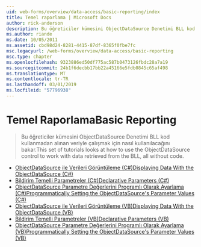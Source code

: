 ```yaml
---
uid: web-forms/overview/data-access/basic-reporting/index
title: Temel raporlama | Microsoft Docs
author: rick-anderson
description: Bu öğreticiler kümesini ObjectDataSource Denetimi BLL kod kullanmadan alınan veriyle çalışmak için nasıl kullanılacağını bakar.
ms.author: riande
ms.date: 10/05/2011
ms.assetid: cbd98d24-8281-4415-87df-8365f0fbe7fc
msc.legacyurl: /web-forms/overview/data-access/basic-reporting
msc.type: chapter
ms.openlocfilehash: 9323886ed50df775ac587b0473126fbdc28a7a19
ms.sourcegitcommit: 24b1f6decbb17bb22a45166e5fdb0845c65af498
ms.translationtype: MT
ms.contentlocale: tr-TR
ms.lasthandoff: 03/01/2019
ms.locfileid: "57796938"
---
```

<a name="basic-reporting"></a><span data-ttu-id="7484e-103">Temel Raporlama</span><span class="sxs-lookup"><span data-stu-id="7484e-103">Basic Reporting</span></span>
====================
> <span data-ttu-id="7484e-104">Bu öğreticiler kümesini ObjectDataSource Denetimi BLL kod kullanmadan alınan veriyle çalışmak için nasıl kullanılacağını bakar.</span><span class="sxs-lookup"><span data-stu-id="7484e-104">This set of tutorials looks at how to use the ObjectDataSource control to work with data retrieved from the BLL, all without code.</span></span>


- [<span data-ttu-id="7484e-105">ObjectDataSource ile Verileri Görüntüleme (C#)</span><span class="sxs-lookup"><span data-stu-id="7484e-105">Displaying Data With the ObjectDataSource (C#)</span></span>](displaying-data-with-the-objectdatasource-cs.md)
- [<span data-ttu-id="7484e-106">Bildirim Temelli Parametreler (C#)</span><span class="sxs-lookup"><span data-stu-id="7484e-106">Declarative Parameters (C#)</span></span>](declarative-parameters-cs.md)
- [<span data-ttu-id="7484e-107">ObjectDataSource Parametre Değerlerini Programlı Olarak Ayarlama (C#)</span><span class="sxs-lookup"><span data-stu-id="7484e-107">Programmatically Setting the ObjectDataSource's Parameter Values (C#)</span></span>](programmatically-setting-the-objectdatasource-s-parameter-values-cs.md)
- [<span data-ttu-id="7484e-108">ObjectDataSource ile Verileri Görüntüleme (VB)</span><span class="sxs-lookup"><span data-stu-id="7484e-108">Displaying Data With the ObjectDataSource (VB)</span></span>](displaying-data-with-the-objectdatasource-vb.md)
- [<span data-ttu-id="7484e-109">Bildirim Temelli Parametreler (VB)</span><span class="sxs-lookup"><span data-stu-id="7484e-109">Declarative Parameters (VB)</span></span>](declarative-parameters-vb.md)
- [<span data-ttu-id="7484e-110">ObjectDataSource Parametre Değerlerini Programlı Olarak Ayarlama (VB)</span><span class="sxs-lookup"><span data-stu-id="7484e-110">Programmatically Setting the ObjectDataSource's Parameter Values (VB)</span></span>](programmatically-setting-the-objectdatasource-s-parameter-values-vb.md)
